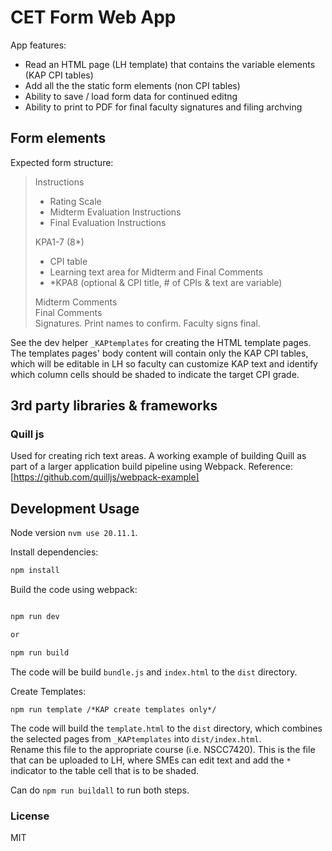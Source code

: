# CET Form Web App

App features:

- Read an HTML page (LH template) that contains the variable elements (KAP CPI tables)
- Add all the the static form elements (non CPI tables)
- Ability to save / load form data for continued editng
- Ability to print to PDF for final faculty signatures and filing archving

## Form elements

Expected form structure:

>Instructions  
>
>- Rating Scale
>- Midterm Evaluation Instructions
>- Final Evaluation Instructions
>
>KPA1-7 (8*)
>
>- CPI table
>- Learning text area for Midterm and Final Comments
>- *KPA8 (optional & CPI title, # of CPIs & text are variable)
>
>Midterm Comments  
>Final Comments  
>Signatures. Print names to confirm. Faculty signs final.

See the dev helper `_KAPtemplates` for creating the HTML template pages.  
The templates pages' body content will contain only the KAP CPI tables, which will be editable in LH so faculty can customize KAP text and identify which column cells should be shaded to indicate the target CPI grade.

## 3rd party libraries & frameworks

### Quill js

Used for creating rich text areas.
A working example of building Quill as part of a larger application build pipeline using Webpack.
Reference: [https://github.com/quilljs/webpack-example]  

## Development Usage

Node version `nvm use 20.11.1`.

Install dependencies:

```bash
npm install
```

Build the code using webpack:

```bash

npm run dev

or

npm run build 
```

The code will be build `bundle.js` and `index.html` to the `dist` directory.

Create Templates:

```node
npm run template /*KAP create templates only*/
```

The code will build the `template.html` to the `dist` directory, which combines the selected pages from `_KAPtemplates` into `dist/index.html`.  
Rename this file to the appropriate course (i.e. NSCC7420).  This is the file that can be uploaded to LH, where SMEs can edit text and add the `*` indicator to the table cell that is to be shaded.

Can do `npm run buildall` to run both steps.

### License

MIT
